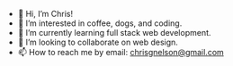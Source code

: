 - 👋 Hi, I’m Chris!
- 👀 I’m interested in coffee, dogs, and coding.
- 🌱 I’m currently learning full stack web development.
- 💞️ I’m looking to collaborate on web design.
- 📫 How to reach me by email: chrisgnelson@gmail.com

<!---
chrisn71/chrisn71 is a ✨ special ✨ repository because its `README.md` (this file) appears on your GitHub profile.
You can click the Preview link to take a look at your changes.
--->
